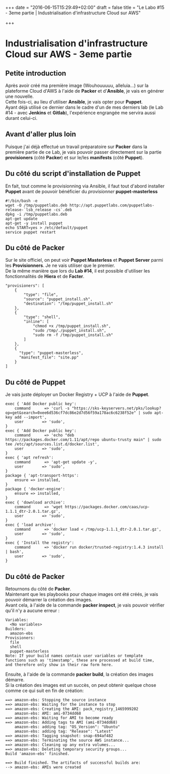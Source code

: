 +++
date = "2016-06-15T15:29:49+02:00"
draft = false
title = "Le Labo #15 - 3eme partie | Industrialisation d'infrastructure Cloud sur AWS"

+++

# Industrialisation d'infrastructure Cloud sur AWS - 3eme partie

## Petite introduction
Après avoir créé ma première image (Wouhouuuuu, alleluia...) sur la plateforme Cloud d'AWS à l'aide de **Packer** et d'**Ansible**, je vais en générer une nouvelle.  
Cette fois-ci, au lieu d'utiliser **Ansible**, je vais opter pour **Puppet**.  
Ayant déjà utilisé ce dernier dans le cadre d'un de mes derniers lab (le Lab #14 - avec **Jenkins** et **Gitlab**), l'expérience engrangée me servira aussi durant celui-ci.

## Avant d'aller plus loin
Puisque j'ai déjà effectué un travail préparatoire sur **Packer** dans la première partie de ce Lab, je vais pouvoir passer directement sur la partie **provisioners** (côté **Packer**) et sur le/les **manifests** (côté **Puppet**).

## Du côté du script d'installation de Puppet
En fait, tout comme le provisionning via Ansible, il faut tout d'abord installer **Puppet** avant de pouvoir bénéficier du *provisionner* **puppet-masterless**

	#!/bin/bash -e
	wget -O /tmp/puppetlabs.deb http://apt.puppetlabs.com/puppetlabs-release-`lsb_release -cs`.deb
	dpkg -i /tmp/puppetlabs.deb
	apt-get update
	apt-get -y install puppet
	echo START=yes > /etc/default/puppet
	service puppet restart


## Du côté de Packer 
Sur le site officiel, on peut voir **Puppet Masterless** et **Puppet Server** parmi les **Provisionners**. Je ne vais utiliser que le premier.  
De la même manière que lors du **Lab #14**, il est possible d'utiliser les fonctionnalités de **Hiera** et de **Facter**.

	"provisioners": [
		{
			"type": "file",
			"source": "puppet_install.sh",
			"destination": "/tmp/puppet_install.sh"
		},
		{
			"type": "shell",
			"inline": [
				"chmod +x /tmp/puppet_install.sh",
				"sudo /tmp/./puppet_install.sh",
				"sudo rm -f /tmp/puppet_install.sh"
			]	
		},
		{
		  "type": "puppet-masterless",
		  "manifest_file": "site.pp"
		}
	]

## Du côté de Puppet
Je vais juste déployer un Docker Registry + UCP à l'aide de **Puppet**.

	exec { 'Add Docker public key':
		command      => 'curl -s "https://sks-keyservers.net/pks/lookup?op=get&search=0xee6d536cf7dc86e2d7d56f59a178ac6c6238f52e" | sudo apt-key add --import',
		user        => 'sudo',
	}
	exec { 'Add Docker public key':
		command      => 'echo "deb https://packages.docker.com/1.11/apt/repo ubuntu-trusty main" | sudo tee /etc/apt/sources.list.d/docker.list',
		user        => 'sudo',
	}
	exec { 'apt refresh':
		command      => 'apt-get update -y',
		user        => 'sudo',
	}
	package { 'apt-transport-https':
		ensure => installed,
	}
	package { 'docker-engine':
		ensure => installed,
	}
	exec { 'download archive':
		command      => 'wget https://packages.docker.com/caas/ucp-1.1.1_dtr-2.0.1.tar.gz',
		user        => 'sudo',
	}
	exec { 'load archive':
		command      => 'docker load < /tmp/ucp-1.1.1_dtr-2.0.1.tar.gz',
		user        => 'sudo',
	}
	exec { 'Install the registry':
		command      => 'docker run docker/trusted-registry:1.4.3 install | bash',
		user        => 'sudo',
	}

## Du côté de Packer
Retournons du côté de **Packer**.  
Maintenant que les playbooks pour chaque images ont été créés, je vais pouvoir démarrer la création des images.  
Avant cela, à l'aide de la commande **packer inspect**, je vais pouvoir vérifier qu'il n'y a aucune erreur : 

	Variables:
	  <No variables>
	Builders:
	  amazon-ebs
	Provisioners:
	  file
	  shell
	  puppet-masterless
	Note: If your build names contain user variables or template
	functions such as 'timestamp', these are processed at build time,
	and therefore only show in their raw form here.

Ensuite, à l'aide de la commande **packer build**, la création des images démarre.  
Si la création des images est un succès, on peut obtenir quelque chose comme ce qui suit en fin de création: 

	==> amazon-ebs: Stopping the source instance
	==> amazon-ebs: Waiting for the instance to stop
	==> amazon-ebs: Creating the AMI: pack_registry_1465999202
	    amazon-ebs: AMI: ami-0734dd68
	==> amazon-ebs: Waiting for AMI to become ready
	==> amazon-ebs: Adding tags to AMI (ami-0734dd68)
	    amazon-ebs: adding tag: "OS_Version": "Ubuntu"
	    amazon-ebs: adding tag: "Release": "Latest"
	==> amazon-ebs: Tagging snapshot: snap-694af482
	==> amazon-ebs: Terminating the source AWS instance...
	==> amazon-ebs: Cleaning up any extra volumes...
	==> amazon-ebs: Deleting temporary security groups...
	Build 'amazon-ebs' finished.

	==> Build finished. The artifacts of successful builds are:
	--> amazon-ebs: AMIs were created